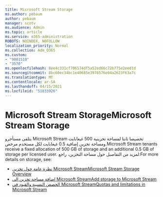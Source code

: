 ```yaml
---
title: Microsoft Stream Storage
ms.author: pebaum
author: pebaum
manager: scotv
ms.audience: Admin
ms.topic: article
ms.service: o365-administration
ROBOTS: NOINDEX, NOFOLLOW
localization_priority: Normal
ms.collection: Adm_O365
ms.custom:
- "9001510"
- "3570"
ms.openlocfilehash: 8ee4c331cf706574df5a52ed66c72b775e2eed1d
ms.sourcegitcommit: 8bc60ec34bc1e40685e3976576e04a2623f63a7c
ms.translationtype: MT
ms.contentlocale: ar-SA
ms.lasthandoff: 04/15/2021
ms.locfileid: "51833926"
---
```

# <a name="microsoft-stream-storage"></a><span data-ttu-id="1997b-102">Microsoft Stream Storage</span><span class="sxs-lookup"><span data-stu-id="1997b-102">Microsoft Stream Storage</span></span>

<span data-ttu-id="1997b-103">يتلقى مستأجرو Microsoft Stream تخصيصا ثابتا لمساحة تخزينية 500 غيغابايت ومساحة تخزين إضافية 0.5 غيغابايت لكل مستخدم مرخص.</span><span class="sxs-lookup"><span data-stu-id="1997b-103">Microsoft Stream tenants receive a fixed allocation of 500 GB of storage and an additional 0.5 GB of storage per licensed user.</span></span>
<span data-ttu-id="1997b-104">لمزيد من التفاصيل حول مساحة التخزين، راجع:</span><span class="sxs-lookup"><span data-stu-id="1997b-104">For more details on storage, see:</span></span>

- [<span data-ttu-id="1997b-105">نظرة عامة حول تخزين Microsoft Stream</span><span class="sxs-lookup"><span data-stu-id="1997b-105">Microsoft Stream Storage Overview</span></span>](https://docs.microsoft.com/stream/license-overview#storage)
- [<span data-ttu-id="1997b-106">إضافة مساحة تخزين إلى Microsoft Stream</span><span class="sxs-lookup"><span data-stu-id="1997b-106">Add storage to Microsoft Stream</span></span>](https://docs.microsoft.com/stream/storage-add-on)
- [<span data-ttu-id="1997b-107">الحصص النسبية والقيود في Microsoft Stream</span><span class="sxs-lookup"><span data-stu-id="1997b-107">Quotas and limitations in Microsoft Stream</span></span>](https://docs.microsoft.com/stream/quotas-and-limitations)
